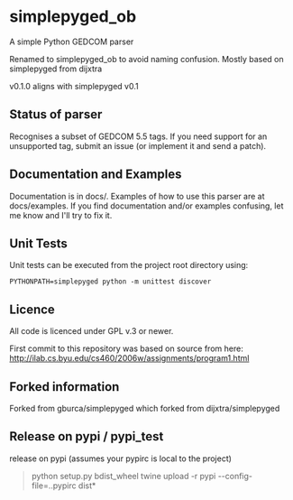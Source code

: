 # simplepyged_ob

A simple Python GEDCOM parser

Renamed to simplepyged_ob to avoid naming confusion. Mostly based on simplepyged from dijxtra

v0.1.0 aligns with simplepyged v0.1

## Status of parser


Recognises a subset of GEDCOM 5.5 tags. If you need support for an
unsupported tag, submit an issue (or implement it and send a patch).

## Documentation and Examples

Documentation is in docs/. Examples of how to use this parser are at
docs/examples. If you find documentation and/or examples confusing,
let me know and I'll try to fix it.

## Unit Tests

Unit tests can be executed from the project root directory using:

    PYTHONPATH=simplepyged python -m unittest discover

## Licence

All code is licenced under GPL v.3 or newer.

First commit to this repository was based on source from here:
http://ilab.cs.byu.edu/cs460/2006w/assignments/program1.html

## Forked information

Forked from gburca/simplepyged which forked from dijxtra/simplepyged

## Release on pypi / pypi_test

release on pypi (assumes your pypirc is local to the project)

> python setup.py bdist_wheel
> twine upload -r pypi --config-file=.\.pypirc dist\*